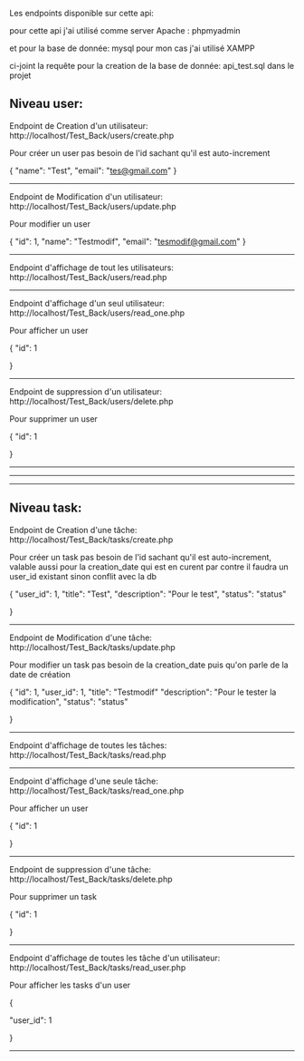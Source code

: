 Les endpoints disponible sur cette api:

pour cette api j'ai utilisé comme server Apache :
phpmyadmin 

et pour la base de donnée: 
mysql
pour mon cas j'ai utilisé XAMPP

ci-joint la requête pour la creation de la base de donnée: 
api_test.sql dans le projet

## Niveau user:

Endpoint de Creation d'un utilisateur:
http://localhost/Test_Back/users/create.php

Pour créer un user pas besoin de l'id sachant qu'il est auto-increment

{
"name": "Test",
"email": "tes@gmail.com"
}

---

Endpoint de Modification d'un utilisateur:
http://localhost/Test_Back/users/update.php

Pour modifier un user

{
"id": 1,
"name": "Testmodif",
"email": "tesmodif@gmail.com"
}

---

Endpoint d'affichage de tout les utilisateurs:
http://localhost/Test_Back/users/read.php

---

Endpoint d'affichage d'un seul utilisateur:
http://localhost/Test_Back/users/read_one.php

Pour afficher un user

{
"id": 1
  
 }

---

Endpoint de suppression d'un utilisateur:
http://localhost/Test_Back/users/delete.php

Pour supprimer un user

{
"id": 1
  
 }

---

---

---

## Niveau task:

Endpoint de Creation d'une tâche:
http://localhost/Test_Back/tasks/create.php

Pour créer un task pas besoin de l'id sachant qu'il est auto-increment,
valable aussi pour la creation_date qui est en curent par contre il faudra un
user_id existant sinon conflit avec la db

{
"user_id": 1,
"title": "Test",
"description": "Pour le test",
"status": "status"
  
 }

---

Endpoint de Modification d'une tâche:
http://localhost/Test_Back/tasks/update.php

Pour modifier un task pas besoin de la creation_date puis qu'on parle
de la date de création

{
"id": 1,
"user_id": 1,
"title": "Testmodif"
"description": "Pour le tester la modification",
"status": "status"
  
 }

---

Endpoint d'affichage de toutes les tâches:
http://localhost/Test_Back/tasks/read.php

---

Endpoint d'affichage d'une seule tâche:
http://localhost/Test_Back/tasks/read_one.php

Pour afficher un user

{
"id": 1
  
 }

---

Endpoint de suppression d'une tâche:
http://localhost/Test_Back/tasks/delete.php

Pour supprimer un task

{
"id": 1
  
 }

---
Endpoint d'affichage de toutes les tâche d'un utilisateur:
http://localhost/Test_Back/tasks/read_user.php

Pour afficher les tasks d'un user

{
  
 "user_id": 1
  
 }

---
